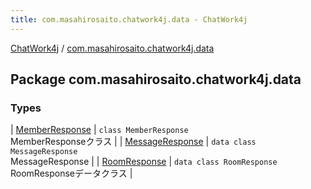 ```yaml
---
title: com.masahirosaito.chatwork4j.data - ChatWork4j
---
```


[ChatWork4j](../index.md) / [com.masahirosaito.chatwork4j.data](.)

## Package com.masahirosaito.chatwork4j.data

### Types

| [MemberResponse](-member-response/index.md) | `class MemberResponse`<br>MemberResponseクラス |
| [MessageResponse](-message-response/index.md) | `data class MessageResponse`<br>MessageResponse |
| [RoomResponse](-room-response/index.md) | `data class RoomResponse`<br>RoomResponseデータクラス |


